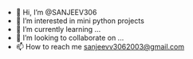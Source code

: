 - 👋 Hi, I’m @SANJEEV306
- 👀 I’m interested in mini python projects
- 🌱 I’m currently learning ...
- 💞️ I’m looking to collaborate on ...
- 📫 How to reach me sanjeevv3062003@gmail.com

<!---
SANJEEV306/SANJEEV306 is a ✨ special ✨ repository because its `README.md` (this file) appears on your GitHub profile.
You can click the Preview link to take a look at your changes.
--->
